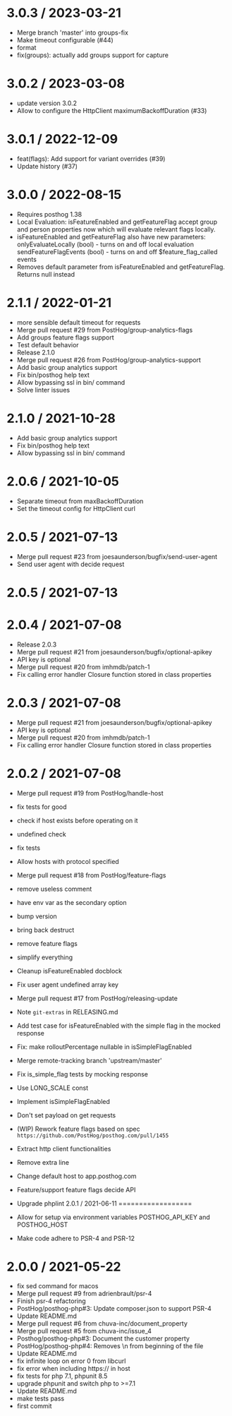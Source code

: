 3.0.3 / 2023-03-21
==================

  * Merge branch 'master' into groups-fix
  * Make timeout configurable (#44)
  * format
  * fix(groups): actually add groups support for capture

3.0.2 / 2023-03-08
==================

  * update version 3.0.2
  * Allow to configure the HttpClient maximumBackoffDuration (#33)

3.0.1 / 2022-12-09
==================

  * feat(flags): Add support for variant overrides (#39)
  * Update history (#37)

3.0.0 / 2022-08-15
==================


  * Requires posthog 1.38
  * Local Evaluation: isFeatureEnabled and getFeatureFlag accept group and person properties now which will evaluate relevant flags locally.
  * isFeatureEnabled and getFeatureFlag also have new parameters:
    onlyEvaluateLocally (bool) - turns on and off local evaluation
    sendFeatureFlagEvents (bool) - turns on and off $feature_flag_called events
  * Removes default parameter from isFeatureEnabled and getFeatureFlag. Returns null instead

2.1.1 / 2022-01-21
==================

  * more sensible default timeout for requests
  * Merge pull request #29 from PostHog/group-analytics-flags
  * Add groups feature flags support
  * Test default behavior
  * Release 2.1.0
  * Merge pull request #26 from PostHog/group-analytics-support
  * Add basic group analytics support
  * Fix bin/posthog help text
  * Allow bypassing ssl in bin/ command
  * Solve linter issues

2.1.0 / 2021-10-28
==================

  * Add basic group analytics support
  * Fix bin/posthog help text
  * Allow bypassing ssl in bin/ command

2.0.6 / 2021-10-05
==================

  * Separate timeout from maxBackoffDuration
  * Set the timeout config for HttpClient curl

2.0.5 / 2021-07-13
==================

  * Merge pull request #23 from joesaunderson/bugfix/send-user-agent
  * Send user agent with decide request

2.0.5 / 2021-07-13
==================



2.0.4 / 2021-07-08
==================

  * Release 2.0.3
  * Merge pull request #21 from joesaunderson/bugfix/optional-apikey
  * API key is optional
  * Merge pull request #20 from imhmdb/patch-1
  * Fix calling error handler Closure function stored in class properties

2.0.3 / 2021-07-08
==================

  * Merge pull request #21 from joesaunderson/bugfix/optional-apikey
  * API key is optional
  * Merge pull request #20 from imhmdb/patch-1
  * Fix calling error handler Closure function stored in class properties

2.0.2 / 2021-07-08
==================

  * Merge pull request #19 from PostHog/handle-host
  * fix tests for good
  * check if host exists before operating on it
  * undefined check
  * fix tests
  * Allow hosts with protocol specified
  * Merge pull request #18 from PostHog/feature-flags
  * remove useless comment
  * have env var as the secondary option
  * bump version
  * bring back destruct
  * remove feature flags
  * simplify everything
  * Cleanup isFeatureEnabled docblock
  * Fix user agent undefined array key
  * Merge pull request #17 from PostHog/releasing-update
  * Note `git-extras` in RELEASING.md
  * Add test case for isFeatureEnabled with the simple flag in the mocked response
  * Fix: make rolloutPercentage nullable in isSimpleFlagEnabled
  * Merge remote-tracking branch 'upstream/master'
  * Fix is_simple_flag tests by mocking response
  * Use LONG_SCALE const
  * Implement isSimpleFlagEnabled
  * Don't set payload on get requests
  * (WIP) Rework feature flags based on spec `https://github.com/PostHog/posthog.com/pull/1455`
  * Extract http client functionalities
  * Remove extra line
  * Change default host to app.posthog.com
  * Feature/support feature flags decide API
  * Upgrade phplint
2.0.1 / 2021-06-11
==================

  * Allow for setup via environment variables POSTHOG_API_KEY and POSTHOG_HOST
  * Make code adhere to PSR-4 and PSR-12

2.0.0 / 2021-05-22
==================

  * fix sed command for macos
  * Merge pull request #9 from adrienbrault/psr-4
  * Finish psr-4 refactoring
  * PostHog/posthog-php#3: Update composer.json to support PSR-4
  * Update README.md
  * Merge pull request #6 from chuva-inc/document_property
  * Merge pull request #5 from chuva-inc/issue_4
  * Posthog/posthog-php#3: Document the customer property
  * PostHog/posthog-php#4: Removes \n from beginning of the file
  * Update README.md
  * fix infinite loop on error 0 from libcurl
  * fix error when including https:// in host
  * fix tests for php 7.1, phpunit 8.5
  * upgrade phpunit and switch php to >=7.1
  * Update README.md
  * make tests pass
  * first commit
